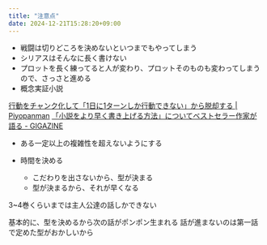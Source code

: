 ```yaml
---
title: "注意点"
date: 2024-12-21T15:28:20+09:00
---
```



- 戦闘は切りどころを決めないといつまでもやってしまう
- シリアスはそんなに長く書けない
- プロットを長く練ってると人が変わり、プロットそのものも変わってしまうので、さっさと進める
- 概念実証小説

[行動をチャンク化して「1日に1ターンしか行動できない」から脱却する | Piyopanman](https://piyopanman.dev/memos/chunking-actions/)
[「小説をより早く書き上げる方法」についてベストセラー作家が語る - GIGAZINE](https://gigazine.net/news/20240313-faster-writing/)

- ある一定以上の複雑性を超えないようにする

- 時間を決める
    - こだわりを出さないから、型が決まる
    - 型が決まるから、それが早くなる

3~4巻くらいまでは主人公達の話しかできない

基本的に、型を決めるから次の話がポンポン生まれる
話が進まないのは第一話で定めた型がおかしいから